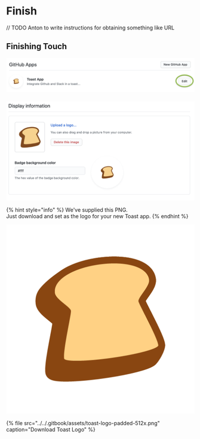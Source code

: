 # Finish

// TODO Anton to write instructions for obtaining something like URL

## Finishing Touch

![](../../.gitbook/assets/image.png)

### 

![](../../.gitbook/assets/image%20%2812%29.png)

{% hint style="info" %}
We've supplied this PNG.  
Just download and set as the logo for your new Toast app.
{% endhint %}

![](../../.gitbook/assets/toast-logo-padded-512x%20%281%29.png)

{% file src="../../.gitbook/assets/toast-logo-padded-512x.png" caption="Download Toast Logo" %}

